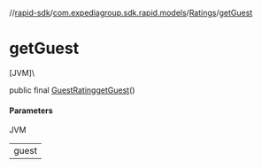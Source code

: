 //[rapid-sdk](../../../index.md)/[com.expediagroup.sdk.rapid.models](../index.md)/[Ratings](index.md)/[getGuest](get-guest.md)

# getGuest

[JVM]\

public final [GuestRating](../-guest-rating/index.md)[getGuest](get-guest.md)()

#### Parameters

JVM

| |
|---|
| guest |
